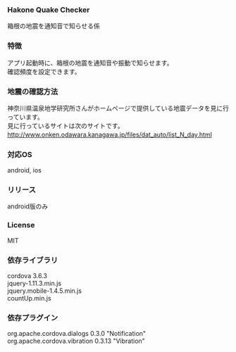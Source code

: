 ### Hakone Quake Checker
箱根の地震を通知音で知らせる係

### 特徴
アプリ起動時に、箱根の地震を通知音や振動で知らせます。  
確認頻度を設定できます。  

### 地震の確認方法
神奈川県温泉地学研究所さんがホームページで提供している地震データを見に行っています。  
見に行っているサイトは次のサイトです。  
http://www.onken.odawara.kanagawa.jp/files/dat_auto/list_N_day.html
　
### 対応OS
android, ios

### リリース
android版のみ

### License
MIT


### 依存ライブラリ
cordova 3.6.3  
jquery-1.11.3.min.js  
jquery.mobile-1.4.5.min.js  
countUp.min.js

### 依存プラグイン
org.apache.cordova.dialogs 0.3.0 "Notification"  
org.apache.cordova.vibration 0.3.13 "Vibration"  
